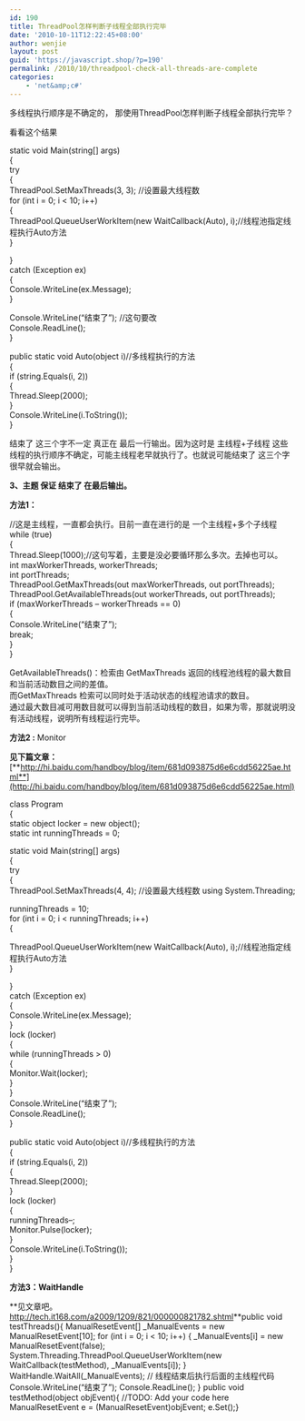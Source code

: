 ```yaml
---
id: 190
title: ThreadPool怎样判断子线程全部执行完毕
date: '2010-10-11T12:22:45+08:00'
author: wenjie
layout: post
guid: 'https://javascript.shop/?p=190'
permalink: /2010/10/threadpool-check-all-threads-are-complete
categories:
    - 'net&amp;c#'
---
```


多线程执行顺序是不确定的， 那使用ThreadPool怎样判断子线程全部执行完毕？

看看这个结果

static void Main(string\[\] args)  
 {  
 try  
 {  
 ThreadPool.SetMaxThreads(3, 3); //设置最大线程数  
 for (int i = 0; i &lt; 10; i++)  
 {  
 ThreadPool.QueueUserWorkItem(new WaitCallback(Auto), i);//线程池指定线程执行Auto方法  
 }

 }  
 catch (Exception ex)  
 {  
 Console.WriteLine(ex.Message);  
 }

 Console.WriteLine(“结束了”); //这句要改   
 Console.ReadLine();  
 }

 public static void Auto(object i)//多线程执行的方法  
 {  
 if (string.Equals(i, 2))  
 {  
 Thread.Sleep(2000);  
 }  
 Console.WriteLine(i.ToString());  
 }

结束了 这三个字不一定 真正在 最后一行输出。因为这时是 主线程+子线程 这些线程的执行顺序不确定，可能主线程老早就执行了。也就说可能结束了 这三个字很早就会输出。

**3、主题 保证 结束了 在最后输出。**

**方法1：**

//这是主线程，一直都会执行。目前一直在进行的是 一个主线程+多个子线程  
 while (true)  
 {  
 Thread.Sleep(1000);//这句写着，主要是没必要循环那么多次。去掉也可以。  
 int maxWorkerThreads, workerThreads;  
 int portThreads;  
 ThreadPool.GetMaxThreads(out maxWorkerThreads, out portThreads);  
 ThreadPool.GetAvailableThreads(out workerThreads, out portThreads);  
 if (maxWorkerThreads – workerThreads == 0)  
 {  
 Console.WriteLine(“结束了”);  
 break;  
 }  
 }

GetAvailableThreads()：检索由 GetMaxThreads 返回的线程池线程的最大数目和当前活动数目之间的差值。  
而GetMaxThreads 检索可以同时处于活动状态的线程池请求的数目。  
通过最大数目减可用数目就可以得到当前活动线程的数目，如果为零，那就说明没有活动线程，说明所有线程运行完毕。

**方法2 :** Monitor

**见下篇文章：**[**http://hi.baidu.com/handboy/blog/item/681d093875d6e6cdd56225ae.html**](http://hi.baidu.com/handboy/blog/item/681d093875d6e6cdd56225ae.html)

class Program  
 {  
 static object locker = new object();  
 static int runningThreads = 0;

 static void Main(string\[\] args)  
 {  
 try  
 {  
 ThreadPool.SetMaxThreads(4, 4); //设置最大线程数 using System.Threading;

 runningThreads = 10;  
 for (int i = 0; i &lt; runningThreads; i++)  
 {  
   
 ThreadPool.QueueUserWorkItem(new WaitCallback(Auto), i);//线程池指定线程执行Auto方法  
 }

 }  
 catch (Exception ex)  
 {  
 Console.WriteLine(ex.Message);  
 }  
 lock (locker)  
 {  
 while (runningThreads &gt; 0)  
 {  
 Monitor.Wait(locker);  
 }  
 }  
 Console.WriteLine(“结束了”);  
 Console.ReadLine();  
 }

 public static void Auto(object i)//多线程执行的方法  
 {  
 if (string.Equals(i, 2))  
 {  
 Thread.Sleep(2000);  
 }  
 lock (locker)  
 {  
 runningThreads–;  
 Monitor.Pulse(locker);  
 }  
 Console.WriteLine(i.ToString());  
 }  
 }

**方法3：WaitHandle**

**见文章吧。<http://tech.it168.com/a2009/1209/821/000000821782.shtml>**public void testThreads(){ ManualResetEvent\[\] \_ManualEvents = new ManualResetEvent\[10\]; for (int i = 0; i &lt; 10; i++) { \_ManualEvents\[i\] = new ManualResetEvent(false); System.Threading.ThreadPool.QueueUserWorkItem(new WaitCallback(testMethod), \_ManualEvents\[i\]); } WaitHandle.WaitAll(\_ManualEvents); // 线程结束后执行后面的主线程代码 Console.WriteLine(“结束了”); Console.ReadLine(); } public void testMethod(object objEvent){ //TODO: Add your code here ManualResetEvent e = (ManualResetEvent)objEvent; e.Set();}